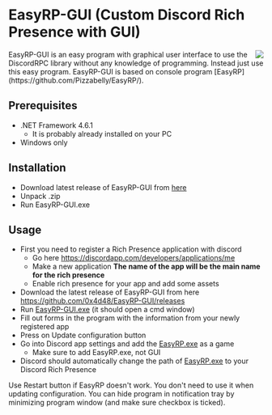 # EasyRP-GUI (Custom Discord Rich Presence with GUI)
<img src="https://i.imgur.com/XhHkcKW.png" align="right">
EasyRP-GUI is an easy program with graphical user interface to use the DiscordRPC library without any knowledge of programming.  
Instead just use this easy program. EasyRP-GUI is based on console program [EasyRP](https://github.com/Pizzabelly/EasyRP/).

## Prerequisites
- .NET Framework 4.6.1
     - It is probably already installed on your PC
- Windows only

## Installation
- Download latest release of EasyRP-GUI from [here](https://github.com/0x4d48/EasyRP-GUI/releases)
- Unpack .zip
- Run EasyRP-GUI.exe

## Usage
- First you need to register a Rich Presence application with discord
     - Go here https://discordapp.com/developers/applications/me
     - Make a new application **The name of the app will be the main name for the rich presence**
     - Enable rich presence for your app and add some assets
- Download the latest release of EasyRP-GUI from here https://github.com/0x4d48/EasyRP-GUI/releases
- Run [EasyRP-GUI.exe](https://github.com/0x4d48/EasyRP-GUI/releases) (it should open a cmd window)
- Fill out forms in the program with the information from your newly registered app
- Press on Update configuration button
- Go into Discord app settings and add the [EasyRP.exe](https://github.com/Pizzabelly/EasyRP/releases) as a game
     - Make sure to add EasyRP.exe, not GUI
- Discord should automatically change the path of [EasyRP.exe](https://github.com/Pizzabelly/EasyRP/releases) to your Discord Rich Presence

Use Restart button if EasyRP doesn't work. You don't need to use it when updating configuration. You can hide program in notification tray by minimizing program window (and make sure checkbox is ticked).
